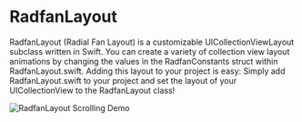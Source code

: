 # RadfanLayout
RadfanLayout (Radial Fan Layout) is a customizable UICollectionViewLayout subclass written in Swift. You can create a variety of collection view layout animations by changing the values in the RadfanConstants struct within RadfanLayout.swift. Adding this layout to your project is easy: Simply add RadfanLayout.swift to your project and set the layout of your UICollectionView to the RadfanLayout class!

![RadfanLayout Scrolling Demo](/../screenshots/Radfan.gif?raw=true "RadfanLayout Scrolling Demo")
